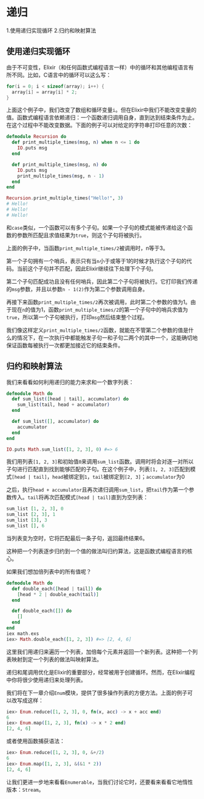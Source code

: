 # 递归

1.使用递归实现循环
2.归约和映射算法

## 使用递归实现循环

由于不可变性，Elixir（和任何函数式编程语言一样）中的循环和其他编程语言有所不同。比如，C语言中的循环可以这么写：

```c
for(i = 0; i < sizeof(array); i++) {
  array[i] = array[i] * 2;
}
```

上面这个例子中，我们改变了数组和循环变量`i`。但在Elixir中我们不能改变变量的值。函数式编程语言依赖递归：一个函数递归调用自身，直到达到结束条件为止。在这个过程中不能改变数据。下面的例子可以对给定的字符串打印任意的次数：

```elixir
defmodule Recursion do
  def print_multiple_times(msg, n) when n <= 1 do
    IO.puts msg
  end

  def print_multiple_times(msg, n) do
    IO.puts msg
    print_multiple_times(msg, n - 1)
  end
end

Recursion.print_multiple_times("Hello!", 3)
# Hello!
# Hello!
# Hello!
```

和`case`类似，一个函数可以有多个子句。如果一个子句的模式能被传递给这个函数的参数所匹配且求值结果为`true`，则这个子句将被执行。

上面的例子中，当函数`print_multiple_times/2`被调用时，n等于3。

第一个子句拥有一个哨兵，表示只有当`n`小于或等于1的时候才执行这个子句的代码。当前这个子句并不匹配，因此Elixir继续往下处理下个子句。

第二个子句匹配成功且没有任何哨兵，因此第二个子句将被执行。它打印我们传递的`msg`参数，并且以参数`n - 1(2)`作为第二个参数调用自身。

再接下来函数`print_multiple_times/2`再次被调用，此时第二个参数的值为1。由于现在`n`的值为1，函数`print_multiple_times/2`的第一个子句中的哨兵求值为`true`，所以第一个子句被执行，打印`msg`然后结束整个过程。

我们像这样定义`print_multiple_times/2`函数，就能在不管第二个参数的值是什么的情况下，在一次执行中都能触发子句一和子句二两个的其中一个，这能确切地保证函数每被执行一次都更加接近它的结束条件。

## 归约和映射算法

我们来看看如何利用递归的能力来求和一个数字列表：

```elixir
defmodule Math do
  def sum_list([head | tail], accumulator) do
    sum_list(tail, head + accumulator)
  end

  def sum_list([], accumulator) do
    accumulator
  end
end

IO.puts Math.sum_list([1, 2, 3], 0) #=> 6
```

我们用列表`[1, 2, 3]`和初始值`0`来调用`sum_list`函数。调用时将会对逐一对所以子句进行匹配直到找到能够匹配的子句。在这个例子中，列表`[1, 2, 3]`匹配到模式`[head | tail]`，`head`被绑定到`1`，`tail`被绑定到`[2, 3]`；`accumulator`为0

之后，执行`head + accumulator`且再次递归调用`sum_list`，把`tail`作为第一个参数传入。`tail`将再次匹配模式`[head | tail]`直到为空列表：

```elixir
sum_list [1, 2, 3], 0
sum_list [2, 3], 1
sum_list [3], 3
sum_list [], 6
```

当列表变为空时，它将匹配最后一条子句，返回最终结果6。

这种把一个列表逐步归约到一个值的做法叫归约算法，这是函数式编程语言的核心。

如果我们想加倍列表中的所有值呢？

```elixir
defmodule Math do
  def double_each([head | tail]) do
    [head * 2 | double_each(tail)]
  end

  def double_each([]) do
    []
  end
end
iex math.exs
iex> Math.double_each([1, 2, 3]) #=> [2, 4, 6]
```

这里我们用递归来遍历一个列表，加倍每个元素并返回一个新列表。这种把一个列表映射到定一个列表的做法叫映射算法。

递归和尾调用优化是Elixir的重要部分，经常被用于创建循环。然而，在Elixir编程中你将很少使用递归来处理列表。

我们将在下一章介绍`Enum`模块，提供了很多操作列表的方便方法。上面的例子可以改写成这样：

```elixir
iex> Enum.reduce([1, 2, 3], 0, fn(x, acc) -> x + acc end)
6
iex> Enum.map([1, 2, 3], fn(x) -> x * 2 end)
[2, 4, 6]
```

或者使用函数捕获语法：

```elixir
iex> Enum.reduce([1, 2, 3], 0, &+/2)
6
iex> Enum.map([1, 2, 3], &(&1 * 2))
[2, 4, 6]
```

让我们更进一步地来看看`Enumerable`，当我们讨论它时，还要看来看看它地惰性版本：`Stream`。
